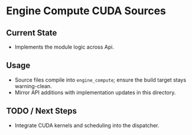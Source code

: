 # Engine Compute CUDA Sources

## Current State

- Implements the module logic across Api.

## Usage

- Source files compile into `engine_compute`; ensure the build target stays warning-clean.
- Mirror API additions with implementation updates in this directory.

## TODO / Next Steps

- Integrate CUDA kernels and scheduling into the dispatcher.
